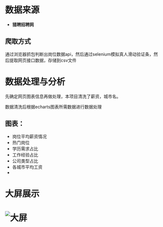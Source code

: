 # 数据来源

- **猎聘招聘网**

## 爬取方式

通过浏览器抓包判断出岗位数据api，然后通过selenium模拟真人滑动验证条，然后提取网页接口数据，存储到csv文件



# 数据处理与分析

先确定网页图表信息再做处理，本项目清洗了薪资，城市名。

数据清洗后根据echarts图表所需数据进行数据处理

## 图表：

- 岗位平均薪资情况
- 热门岗位
- 学历需求占比
- 工作经验占比
- 公司类型占比
- 各城市平均工资
- 

# 大屏展示



# ![大屏](E:\毕设\基于python的招聘岗位数据可视化分析\大屏.png)

